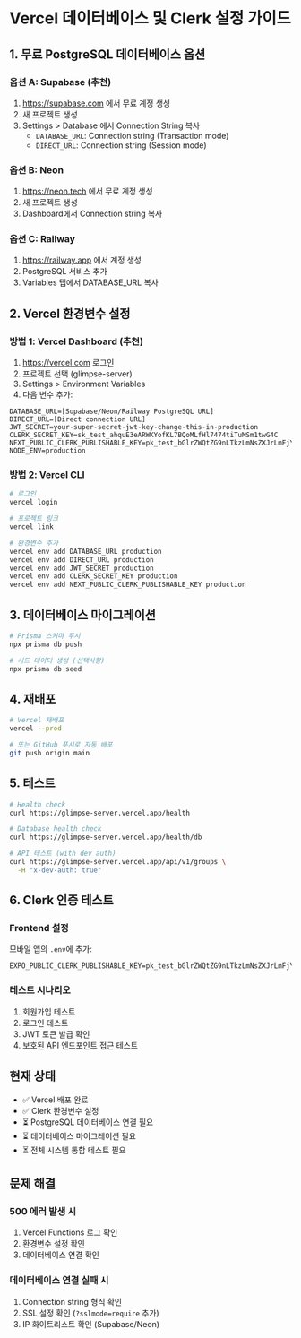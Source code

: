 # Vercel 데이터베이스 및 Clerk 설정 가이드

## 1. 무료 PostgreSQL 데이터베이스 옵션

### 옵션 A: Supabase (추천)
1. https://supabase.com 에서 무료 계정 생성
2. 새 프로젝트 생성
3. Settings > Database 에서 Connection String 복사
   - `DATABASE_URL`: Connection string (Transaction mode)
   - `DIRECT_URL`: Connection string (Session mode)

### 옵션 B: Neon
1. https://neon.tech 에서 무료 계정 생성
2. 새 프로젝트 생성
3. Dashboard에서 Connection string 복사

### 옵션 C: Railway
1. https://railway.app 에서 계정 생성
2. PostgreSQL 서비스 추가
3. Variables 탭에서 DATABASE_URL 복사

## 2. Vercel 환경변수 설정

### 방법 1: Vercel Dashboard (추천)
1. https://vercel.com 로그인
2. 프로젝트 선택 (glimpse-server)
3. Settings > Environment Variables
4. 다음 변수 추가:

```
DATABASE_URL=[Supabase/Neon/Railway PostgreSQL URL]
DIRECT_URL=[Direct connection URL]
JWT_SECRET=your-super-secret-jwt-key-change-this-in-production
CLERK_SECRET_KEY=sk_test_ahquE3eARWKYofKL7BQoMLfHl7474tiTuMSm1twG4C
NEXT_PUBLIC_CLERK_PUBLISHABLE_KEY=pk_test_bGlrZWQtZG9nLTkzLmNsZXJrLmFjY291bnRzLmRldiQ
NODE_ENV=production
```

### 방법 2: Vercel CLI
```bash
# 로그인
vercel login

# 프로젝트 링크
vercel link

# 환경변수 추가
vercel env add DATABASE_URL production
vercel env add DIRECT_URL production
vercel env add JWT_SECRET production
vercel env add CLERK_SECRET_KEY production
vercel env add NEXT_PUBLIC_CLERK_PUBLISHABLE_KEY production
```

## 3. 데이터베이스 마이그레이션

```bash
# Prisma 스키마 푸시
npx prisma db push

# 시드 데이터 생성 (선택사항)
npx prisma db seed
```

## 4. 재배포

```bash
# Vercel 재배포
vercel --prod

# 또는 GitHub 푸시로 자동 배포
git push origin main
```

## 5. 테스트

```bash
# Health check
curl https://glimpse-server.vercel.app/health

# Database health check
curl https://glimpse-server.vercel.app/health/db

# API 테스트 (with dev auth)
curl https://glimpse-server.vercel.app/api/v1/groups \
  -H "x-dev-auth: true"
```

## 6. Clerk 인증 테스트

### Frontend 설정
모바일 앱의 `.env`에 추가:
```
EXPO_PUBLIC_CLERK_PUBLISHABLE_KEY=pk_test_bGlrZWQtZG9nLTkzLmNsZXJrLmFjY291bnRzLmRldiQ
```

### 테스트 시나리오
1. 회원가입 테스트
2. 로그인 테스트
3. JWT 토큰 발급 확인
4. 보호된 API 엔드포인트 접근 테스트

## 현재 상태

- ✅ Vercel 배포 완료
- ✅ Clerk 환경변수 설정
- ⏳ PostgreSQL 데이터베이스 연결 필요
- ⏳ 데이터베이스 마이그레이션 필요
- ⏳ 전체 시스템 통합 테스트 필요

## 문제 해결

### 500 에러 발생 시
1. Vercel Functions 로그 확인
2. 환경변수 설정 확인
3. 데이터베이스 연결 확인

### 데이터베이스 연결 실패 시
1. Connection string 형식 확인
2. SSL 설정 확인 (`?sslmode=require` 추가)
3. IP 화이트리스트 확인 (Supabase/Neon)